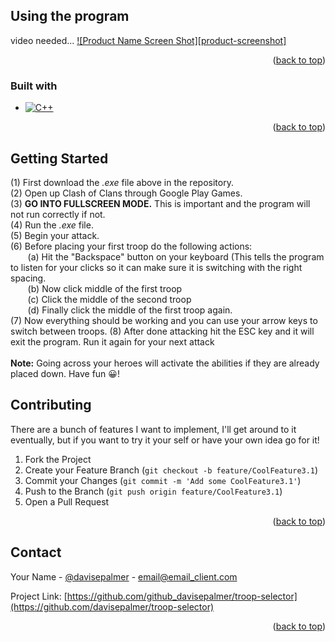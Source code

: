 
<a name="Clash of Clans Troop Switcher- Google Play Games Beta"></a>



## Using the program

video needed...
[![Product Name Screen Shot][product-screenshot]](https://example.com)

<p align="right">(<a href="#readme-top">back to top</a>)</p>



### Built with

* [![C++][C++]][Cpp-url]

<p align="right">(<a href="#readme-top">back to top</a>)</p>



<!-- GETTING STARTED -->
## Getting Started

(1) First download the *.exe* file above in the repository.<br>
(2) Open up Clash of Clans through Google Play Games.<br>
(3) __GO INTO FULLSCREEN MODE.__ This is important and the program will not run correctly if not. <br>
(4) Run the  *.exe* file. <br>
(5) Begin your attack. <br>
(6) Before placing your first troop do the following actions: <br>
&nbsp;&nbsp;&nbsp;&nbsp;&nbsp;&nbsp; (a) Hit the "Backspace" button on your keyboard (This tells the program to listen for your clicks so it can make sure it is switching with the right spacing. <br>
&nbsp;&nbsp;&nbsp;&nbsp;&nbsp;&nbsp; (b) Now click middle of the first troop <br>
&nbsp;&nbsp;&nbsp;&nbsp;&nbsp;&nbsp; (c) Click the middle of the second troop <br>
&nbsp;&nbsp;&nbsp;&nbsp;&nbsp;&nbsp; (d) Finally click the middle of the first troop again. <br>
(7) Now everything should be working and you can use your arrow keys to switch between troops.
(8) After done attacking hit the ESC key and it will exit the program. Run it again for your next attack <br> <br>
**Note:** Going across your heroes will activate the abilities if they are already placed down. Have fun 😀!


## Contributing

There are a bunch of features I want to implement, I'll get around to it eventually, but if you want to try it your self or have your own idea go for it!

1. Fork the Project
2. Create your Feature Branch (`git checkout -b feature/CoolFeature3.1`)
3. Commit your Changes (`git commit -m 'Add some CoolFeature3.1'`)
4. Push to the Branch (`git push origin feature/CoolFeature3.1`)
5. Open a Pull Request

<p align="right">(<a href="#readme-top">back to top</a>)</p>



<!-- CONTACT -->
## Contact

Your Name - [@davisepalmer](https://twitter.com/davisepalmer) - email@email_client.com

Project Link: [https://github.com/github_davisepalmer/troop-selector](https://github.com/davisepalmer/troop-selector)

<p align="right">(<a href="#readme-top">back to top</a>)</p>




<!-- MARKDOWN LINKS & IMAGES -->
<!-- https://www.markdownguide.org/basic-syntax/#reference-style-links -->
[C++]: https://img.shields.io/badge/C++-20-blue.svg?style=flat&logo=c%2B%2B
[Cpp-url]: https://en.cppreference.com/w/ 
